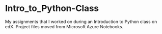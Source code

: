 # Intro_to_Python-Class

My assignments that I worked on during an Introduction to Python class on edX. Project files moved from Microsoft Azure Notebooks.
